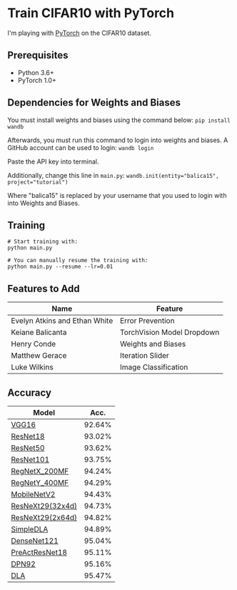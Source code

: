 # Train CIFAR10 with PyTorch

I'm playing with [PyTorch](http://pytorch.org/) on the CIFAR10 dataset.

## Prerequisites
- Python 3.6+
- PyTorch 1.0+

## Dependencies for Weights and Biases
You must install weights and biases using the command below:
`pip install wandb`

Afterwards, you must run this command to login into weights and biases. A GitHub account can be used to login:
`wandb login`

Paste the API key into terminal.

Additionally, change this line in `main.py`:
`wandb.init(entity="balica15", project="tutorial")`

Where "balica15" is replaced by your username that you used to login with into Weights and Biases.

## Training
```
# Start training with: 
python main.py

# You can manually resume the training with: 
python main.py --resume --lr=0.01
```

## Features to Add
| Name                          | Feature      |
| ----------------------------- | ----------- |
| Evelyn Atkins and Ethan White | Error Prevention      |
| Keiane Balicanta              | TorchVision Model Dropdown      |
| Henry Conde                   | Weights and Biases      |
| Matthew Gerace                | Iteration Slider      |
| Luke Wilkins                  | Image Classification |


## Accuracy
| Model             | Acc.        |
| ----------------- | ----------- |
| [VGG16](https://arxiv.org/abs/1409.1556)              | 92.64%      |
| [ResNet18](https://arxiv.org/abs/1512.03385)          | 93.02%      |
| [ResNet50](https://arxiv.org/abs/1512.03385)          | 93.62%      |
| [ResNet101](https://arxiv.org/abs/1512.03385)         | 93.75%      |
| [RegNetX_200MF](https://arxiv.org/abs/2003.13678)     | 94.24%      |
| [RegNetY_400MF](https://arxiv.org/abs/2003.13678)     | 94.29%      |
| [MobileNetV2](https://arxiv.org/abs/1801.04381)       | 94.43%      |
| [ResNeXt29(32x4d)](https://arxiv.org/abs/1611.05431)  | 94.73%      |
| [ResNeXt29(2x64d)](https://arxiv.org/abs/1611.05431)  | 94.82%      |
| [SimpleDLA](https://arxiv.org/abs/1707.064)           | 94.89%      |
| [DenseNet121](https://arxiv.org/abs/1608.06993)       | 95.04%      |
| [PreActResNet18](https://arxiv.org/abs/1603.05027)    | 95.11%      |
| [DPN92](https://arxiv.org/abs/1707.01629)             | 95.16%      |
| [DLA](https://arxiv.org/pdf/1707.06484.pdf)           | 95.47%      |


